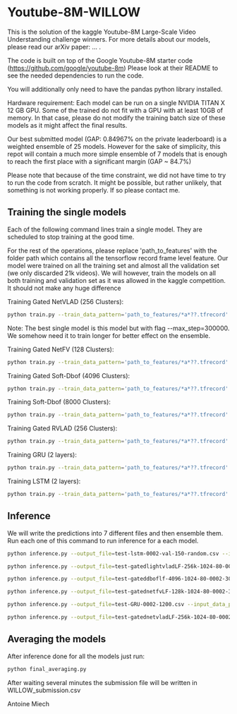 # Youtube-8M-WILLOW
This is the solution of the kaggle Youtube-8M Large-Scale Video Understanding challenge winners.
For more details about our models,  please read our arXiv paper: ... .

The code is built on top of the Google Youtube-8M starter code (https://github.com/google/youtube-8m)
Please look at their README to see the needed dependencies to run the code.

You will additionally only need to have the pandas python library installed.

Hardware requirement: Each model can be run on a single NVIDIA TITAN X 12 GB GPU. Some of the trained
do not fit with a GPU with at least 10GB of memory. In that case, please do not modify the training batch size 
of these models as it might affect the final results.

Our best submitted model (GAP: 0.84967% on the private leaderboard) is a weighted ensemble of 25 models.
However for the sake of simplicity, this repot will contain a much more simple ensemble of 
7 models that is enough to reach the first place with a significant margin (GAP ~ 84.7%)

Please note that because of the time constraint, we did not have time to try to run the code from scratch.
It might be possible, but rather unlikely, that something is not working properly. If so please contact me.

## Training the single models

Each of the following command lines train a single model. They are scheduled to stop training at the good time.

For the rest of the operations, please replace 'path_to_features' with the folder path which contains all the tensorflow record frame level feature.
Our model were trained on all the training set and almost all the validation set (we only discarded 21k videos). We will however, train the models on all both training and validation set as it was allowed in the kaggle competition. It should not make any huge difference

Training Gated NetVLAD (256 Clusters):

```sh
python train.py --train_data_pattern='path_to_features/*a*??.tfrecord' --model=NetVLADModelLF --train_dir=gatednetvladLF-256k-1024-80-0002-300iter-norelu-basic-gatedmoe --frame_features=True --feature_names="rgb,audio" --feature_sizes="1024,128" --batch_size=80 --base_learning_rate=0.0002 --netvlad_cluster_size=256 --netvlad_hidden_size=1024 --moe_l2=1e-6 --iterations=300 --learning_rate_decay=0.8 --netvlad_relu=False --gating=True --moe_prob_gating=True --max_step=700000
```

Note: The best single model is this model but with flag --max_step=300000. We somehow need it to train longer for better effect on the ensemble.

Training Gated NetFV (128 Clusters):


```sh
python train.py --train_data_pattern='path_to_features/*a*??.tfrecord' --model=NetFVModelLF --train_dir=gatednetfvLF-128k-1024-80-0002-300iter-norelu-basic-gatedmoe --frame_features=True --feature_names="rgb,audio" --feature_sizes="1024,128" --batch_size=80 --base_learning_rate=0.0002 --fv_cluster_size=128 --fv_hidden_size=1024 --moe_l2=1e-6 --iterations=300 --learning_rate_decay=0.8 --fv_relu=False --gating=True --moe_prob_gating=True --fv_couple_weights=False --max_step=600000
```

Training Gated Soft-Dbof (4096 Clusters):

```sh
python train.py --train_data_pattern='path_to_features/*a*??.tfrecord' --model=GatedDbofModelLF --train_dir=gateddboflf-4096-1024-80-0002-300iter --frame_features=True --feature_names="rgb,audio" --feature_sizes="1024,128" --batch_size=80 --base_learning_rate=0.0002 --dbof_cluster_size=4096 --dbof_hidden_size=1024 --moe_l2=1e-6 --iterations=300 --dbof_relu=False --max_step=1000000
```

Training Soft-Dbof (8000 Clusters):

```sh
python train.py --train_data_pattern='path_to_features/*a*??.tfrecord' --model=SoftDbofModelLF --train_dir=softdboflf-8000-1024-80-0002-300iter --frame_features=True --feature_names="rgb,audio" --feature_sizes="1024,128" --batch_size=80 --base_learning_rate=0.0002 --dbof_cluster_size=8000 --dbof_hidden_size=1024 --iterations=300 --dbof_relu=False --max_step=800000
```

Training Gated RVLAD (256 Clusters):

```sh
python train.py --train_data_pattern='path_to_features/*a*??.tfrecord' --model=NetVLADModelLF --train_dir=gatedlightvladLF-256k-1024-80-0002-300iter-norelu-basic-gatedmoe --frame_features=True --feature_names="rgb,audio" --feature_sizes="1024,128" --batch_size=80 --base_learning_rate=0.0002 --netvlad_cluster_size=256 --netvlad_hidden_size=1024 --moe_l2=1e-6 --iterations=300 --learning_rate_decay=0.8 --netvlad_relu=False --gating=True --moe_prob_gating=True --lightvlad=True --max_step=600000
```

Training GRU (2 layers):

```sh
python train.py --train_data_pattern='path_to_features/*a*??.tfrecord' --model=GruModel --train_dir=GRU-0002-1200 --frame_features=True --feature_names="rgb,audio" --feature_sizes="1024,128" --batch_size=128 --base_learning_rate=0.0002 --gru_cells=1200 --learning_rate_decay=0.9 --moe_l2=1e-6 --max_step=300000
```

Training LSTM (2 layers):

```sh
python train.py --train_data_pattern='path_to_features/*a*??.tfrecord' --model=LstmModel --train_dir=lstm-0002-val-150-random-2 --frame_features=True --feature_names="rgb,audio" --feature_sizes="1024,128" --batch_size=128 --base_learning_rate=0.0002 --iterations=150 --lstm_random_sequence=True --max_step=400000
```


## Inference

We will write the predictions into 7 different files and then ensemble them.
Run each one of this command to run inference for a each model.

```sh
python inference.py --output_file=test-lstm-0002-val-150-random.csv --input_data_pattern='path_to_features/test*.tfrecord' --model=LstmModel --train_dir=lstm-0002-val-150-random --frame_features=True --feature_names="rgb,audio" --feature_sizes="1024,128" --batch_size=1024 --base_learning_rate=0.0002 --iterations=150 --lstm_random_sequence=True --run_once=True --top_k=50

python inference.py --output_file=test-gatedlightvladLF-256k-1024-80-0002-300iter-norelu-basic-gatedmoe.csv --input_data_pattern='path_to_features/test*.tfrecord' --model=NetVLADModelLF --train_dir=gatedlightvladLF-256k-1024-80-0002-300iter-norelu-basic-gatedmoe --frame_features=True --feature_names="rgb,audio" --feature_sizes="1024,128" --batch_size=1024 --base_learning_rate=0.0002 --netvlad_cluster_size=256 --netvlad_hidden_size=1024 --moe_l2=1e-6 --iterations=300 --learning_rate_decay=0.8 --netvlad_relu=False --gating=True --moe_prob_gating=True --lightvlad=True --run_once=True  --top_k=50 

python inference.py --output_file=test-gateddboflf-4096-1024-80-0002-300iter-gatedmoe.csv --input_data_pattern='path_to_features/test*.tfrecord' --model=GatedDbofModelLF --train_dir=gateddboflf-4096-1024-80-0002-300iter-gatedmoe --frame_features=True --feature_names="rgb,audio" --feature_sizes="1024,128" --batch_size=512 --base_learning_rate=0.0002 --dbof_cluster_size=4096 --dbof_hidden_size=1024 --moe_l2=1e-6 --iterations=300 --dbof_relu=False --moe_prob_gating=True --run_once=True --top_k=50

python inference.py --output_file=test-gatednetfvLF-128k-1024-80-0002-300iter-norelu-basic-gatedmoe.csv --input_data_pattern='path_to_features/test*.tfrecord' --model=NetFVModelLF --train_dir=gatednetfvLF-128k-1024-80-0002-300iter-norelu-basic-gatedmoe --frame_features=True --feature_names="rgb,audio" --feature_sizes="1024,128" --batch_size=1024 --base_learning_rate=0.0002 --fv_cluster_size=128 --fv_hidden_size=1024 --moe_l2=1e-6 --iterations=300 --learning_rate_decay=0.8 --fv_relu=False --gating=True --moe_prob_gating=True --fv_couple_weights=False --top_k=50

python inference.py --output_file=test-GRU-0002-1200.csv --input_data_pattern='path_to_features/test*.tfrecord' --model=GruModel --train_dir=GRU-0002-1200 --frame_features=True --feature_names="rgb,audio" --feature_sizes="1024,128" --batch_size=1024 --base_learning_rate=0.0002 --gru_cells=1200 --learning_rate_decay=0.9 --moe_l2=1e-6 --run_once=True --top_k=50

python inference.py --output_file=test-gatednetvladLF-256k-1024-80-0002-300iter-norelu-basic-gatedmoe.csv --input_data_pattern='path_to_features/test*.tfrecord' --model=NetVLADModelLF --train_dir=gatednetvladLF-256k-1024-80-0002-300iter-norelu-basic-gatedmoe --frame_features=True --feature_names="rgb,audio" --feature_sizes="1024,128" --batch_size=1024 --base_learning_rate=0.0002 --netvlad_cluster_size=256 --netvlad_hidden_size=1024 --moe_l2=1e-6 --iterations=300 --learning_rate_decay=0.8 --netvlad_relu=False --gating=True --moe_prob_gating=True --run_once=True  --top_k=50
```

## Averaging the models

After inference done for all the models just run:


```sh
python final_averaging.py
```

After waiting several minutes the submission file will be written in WILLOW_submission.csv

Antoine Miech
